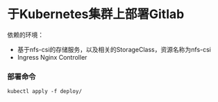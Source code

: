 # 于Kubernetes集群上部署Gitlab
依赖的环境：
- 基于nfs-csi的存储服务，以及相关的StorageClass，资源名称为nfs-csi
- Ingress Nginx Controller

### 部署命令
```
kubectl apply -f deploy/
```
